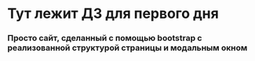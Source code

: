 # Тут лежит ДЗ для первого дня
### Просто сайт, сделанный с помощью bootstrap с реализованной структурой страницы и модальным окном
